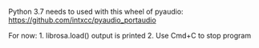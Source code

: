 Python 3.7 needs to used with this wheel of pyaudio: https://github.com/intxcc/pyaudio_portaudio

For now:
    1. librosa.load() output is printed
    2. Use Cmd+C to stop program
